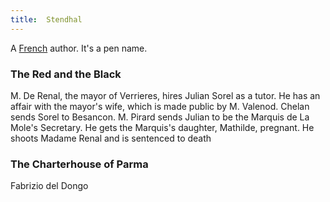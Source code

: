 ```yaml
---
title:  Stendhal
---
```


A [French](../index.html) author. It's a pen name.

### The Red and the Black

M. De Renal, the mayor of Verrieres, hires Julian Sorel as a tutor. He has an affair with the mayor's wife, which is made public by M. Valenod. Chelan sends Sorel to Besancon. M. Pirard sends Julian to be the Marquis de La Mole's Secretary. He gets the Marquis's daughter, Mathilde, pregnant. He shoots Madame Renal and is sentenced to death

### The Charterhouse of Parma

Fabrizio del Dongo
